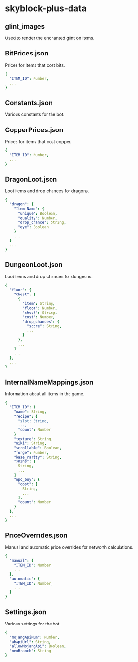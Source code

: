 # skyblock-plus-data

## glint_images
Used to render the enchanted glint on items. 

## BitPrices.json
Prices for items that cost bits.
```yaml
{
  "ITEM_ID": Number,
  ...
}
```

## Constants.json
Various constants for the bot.

## CopperPrices.json
Prices for items that cost copper.
```yaml
{
  "ITEM_ID": Number,
  ...
}
```

## DragonLoot.json
Loot items and drop chances for dragons.
```yaml
{
  "dragon": {
    "Item Name": {
      "unique": Boolean,
      "quality": Number,
      "drop_chance": String,
      "eye": Boolean
    },
    ...
  }
  ...
}
```

## DungeonLoot.json
Loot items and drop chances for dungeons.
```yaml
{
  "floor": {
    "Chest": [
      {
        "item": String,
        "floor": Number,
        "chest": String,
        "cost": Number,
        "drop_chances": {
          "score": String,
          ...
        }
      },
      ...
    ],
    ...
  },
  ...
}
```

## InternalNameMappings.json
Information about all items in the game.
```yaml
{
  "ITEM_ID": {
    "name": String,
    "recipe": {
      "slot: String,
      ...,
      "count": Number
    },
    "texture": String,
    "wiki": String,
    "scrollable": Boolean,
    "forge": Number,
    "base_rarity": String,
    "skins": [
      String,
      ...
    ],
    "npc_buy": {
      "cost": [
        String,
        ...
      ],
      "count": Number
    }
  },
  ...
}
```

## PriceOverrides.json
Manual and automatic price overrides for networth calculations.
```yaml
{
  "manual": {
    "ITEM_ID": Number,
    ...
  },
  "automatic": {
    "ITEM_ID": Number,
    ...
  }
}
```

## Settings.json
Various settings for the bot.
```yaml
{
  "mojangApiNum": Number,
  "ahApiUrl": String,
  "allowMojangApi": Boolean,
  "neuBranch": String
}
```
